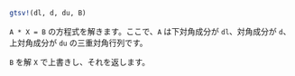 ```julia
gtsv!(dl, d, du, B)
```

`A * X = B` の方程式を解きます。ここで、`A` は下対角成分が `dl`、対角成分が `d`、上対角成分が `du` の三重対角行列です。

`B` を解 `X` で上書きし、それを返します。
